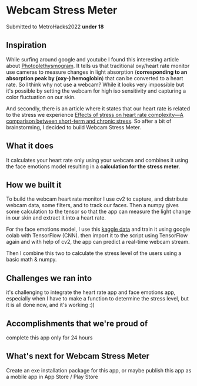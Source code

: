 # Webcam Stress Meter
Submitted to MetroHacks2022 **under 18**

## Inspiration
While surfing around google and youtube I found this interesting article about [Photoplethysmogram](https://en.wikipedia.org/wiki/Photoplethysmogram). It tells us that traditional oxy/heart rate monitor use cameras to measure changes in light absorption (**corresponding to an absorption peak by (oxy-) hemoglobin**) that can be converted to a heart rate. So I think why not use a webcam? While it looks very impossible but it's possible by setting the webcam for high iso sensitivity and capturing a color fluctuation on our skin.  

And secondly, there is an article where it states that our heart rate is related to the stress we experience [Effects of stress on heart rate complexity—A comparison between short-term and chronic stress](https://www.ncbi.nlm.nih.gov/pmc/articles/PMC2653595/). So after a bit of brainstorming, I decided to build Webcam Stress Meter.  


## What it does
It calculates your heart rate only using your webcam and combines it using the face emotions model resulting in a **calculation for the stress meter**.

## How we built it
To build the webcam heart rate monitor I use cv2 to capture, and distribute webcam data, some filters, and to track our faces. Then a numpy gives some calculation to the tensor so that the app can measure the light change in our skin and extract it into a heart rate.

For the face emotions model, I use this [kaggle data](https://www.kaggle.com/datasets/jonathanoheix/face-expression-recognition-dataset) and train it using google colab with TensorFlow (CNN). then import it to the script using TensorFlow again and with help of cv2, the app can predict a real-time webcam stream.

Then I combine this two to calculate the stress level of the users using a basic math & numpy.
## Challenges we ran into
it's challenging to integrate the heart rate app and face emotions app, especially when I have to make a function to determine the stress level, but it is all done now, and it's working :))

## Accomplishments that we're proud of
complete this app only for 24 hours

## What's next for Webcam Stress Meter
Create an exe installation package for this app, or maybe publish this app as a mobile app in App Store / Play Store 

